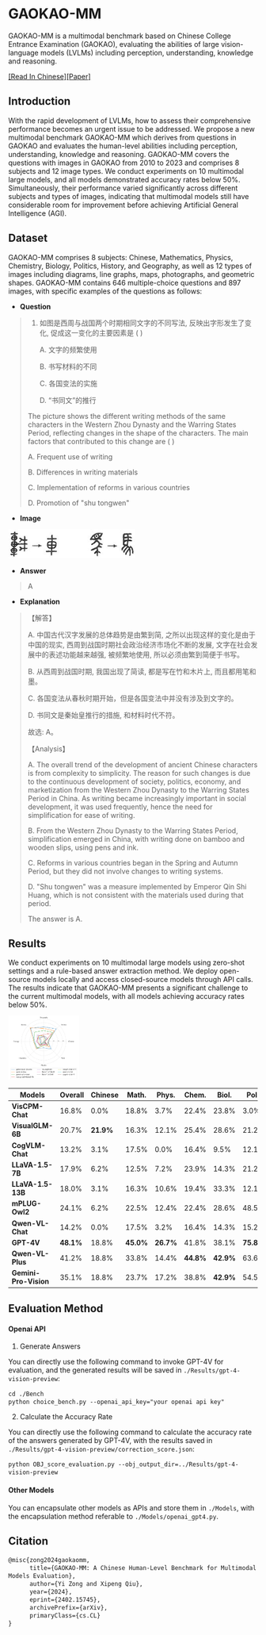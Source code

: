 # GAOKAO-MM

GAOKAO-MM is a multimodal benchmark based on Chinese College Entrance Examination (GAOKAO), evaluating the abilities of large vision-language models (LVLMs) including perception, understanding, knowledge and reasoning. 

[[Read In Chinese]](./README.md)[[Paper]](https://arxiv.org/abs/2402.15745)

## Introduction

With the rapid development of LVLMs, how to assess their comprehensive performance becomes an urgent issue to be addressed. We propose a new multimodal benchmark GAOKAO-MM which derives from questions in GAOKAO and evaluates the human-level abilities including perception, understanding, knowledge and reasoning. GAOKAO-MM covers the questions with images in GAOKAO from 2010 to 2023 and comprises 8 subjects and 12 image types. We conduct experiments on 10 multimodal large models, and all models demonstrated accuracy rates below 50%. Simultaneously, their performance varied significantly across different subjects and types of images, indicating that multimodal models still have considerable room for improvement before achieving Artificial General Intelligence (AGI).

## Dataset

GAOKAO-MM comprises 8 subjects: Chinese, Mathematics, Physics, Chemistry, Biology, Politics, History, and Geography, as well as 12 types of images including diagrams, line graphs, maps, photographs, and geometric shapes. GAOKAO-MM contains 646 multiple-choice questions and 897 images, with specific examples of the questions as follows:

- **Question**

> 1. 如图是西周与战国两个时期相同文字的不同写法, 反映出字形发生了变化, 促成这一变化的主要因素是 ( )
>
>    A. 文字的频繁使用	
>
>    B. 书写材料的不同	
>
>    C. 各国变法的实施	
>
>    D. “书同文”的推行
>
> 
>
> The picture shows the different writing methods of the same characters in the Western Zhou Dynasty and the Warring States Period, reflecting changes in the shape of the characters. The main factors that contributed to this change are ( )
>
> A. Frequent use of writing	 						
>
> B. Differences in writing materials 	
>
> C. Implementation of reforms in various countries 		  
>
> D. Promotion of "shu tongwen"
>
> 

* **Image**

<img src="./Images/2010-2023_History_MCQs_14_0.png" style="zoom:50%;" />

* **Answer**

> A

* **Explanation**

> 【解答】
>
> A. 中国古代汉字发展的总体趋势是由繁到简, 之所以出现这样的变化是由于中国的现实, 西周到战国时期社会政治经济市场化不断的发展, 文字在社会发展中的表述功能越来越强, 被频繁地使用, 所以必须由繁到简便于书写。
>
> B. 从西周到战国时期, 我国出现了简读, 都是写在竹和木片上, 而且都用笔和墨。
>
> C. 各国变法从春秋时期开始，但是各国变法中并没有涉及到文字的。
>
> D. 书同文是秦始皇推行的措施, 和材料时代不符。
>
> 故选: A。
>
> 【Analysis】
>
> A. The overall trend of the development of ancient Chinese characters is from complexity to simplicity. The reason for such changes is due to the continuous development of society, politics, economy, and marketization from the Western Zhou Dynasty to the Warring States Period in China. As writing became increasingly important in social development, it was used frequently, hence the need for simplification for ease of writing. 
>
> B. From the Western Zhou Dynasty to the Warring States Period, simplification emerged in China, with writing done on bamboo and wooden slips, using pens and ink. 
>
> C. Reforms in various countries began in the Spring and Autumn Period, but they did not involve changes to writing systems. 
>
> D. "Shu tongwen" was a measure implemented by Emperor Qin Shi Huang, which is not consistent with the materials used during that period.
>
> The answer is A.

## Results

We conduct experiments on 10 multimodal large models using zero-shot settings and a rule-based answer extraction method. We deploy open-source models locally and access closed-source models through API calls. The results indicate that GAOKAO-MM presents a significant challenge to the current multimodal models, with all models achieving accuracy rates below 50%.

<img src="./Images/radar_map.png" style="zoom:14%;" />



| **Models**            | **Overall** | **Chinese** | **Math.** | **Phys.** | **Chem.** | **Biol.** | **Poli.** | **Hist.** | **Geog.** |
| --------------------- | ----------- | ----------- | --------- | --------- | --------- | --------- | --------- | --------- | --------- |
| **VisCPM-Chat**       | 16.8%       | 0.0%        | 18.8%     | 3.7%      | 22.4%     | 23.8%     | 3.0%      | 32.4%     | 24.9%     |
| **VisualGLM-6B**      | 20.7%       | **21.9%**   | 16.3%     | 12.1%     | 25.4%     | 28.6%     | 21.2%     | 38.2%     | 24.0%     |
| **CogVLM-Chat**       | 13.2%       | 3.1%        | 17.5%     | 0.0%      | 16.4%     | 9.5%      | 12.1%     | 20.6%     | 21.3%     |
| **LLaVA-1.5-7B**      | 17.9%       | 6.2%        | 12.5%     | 7.2%      | 23.9%     | 14.3%     | 21.2%     | 32.4%     | 24.9%     |
| **LLaVA-1.5-13B**     | 18.0%       | 3.1%        | 16.3%     | 10.6%     | 19.4%     | 33.3%     | 12.1%     | 23.5%     | 23.5%     |
| **mPLUG-Owl2**        | 24.1%       | 6.2%        | 22.5%     | 12.4%     | 22.4%     | 28.6%     | 48.5%     | 32.4%     | 30.3%     |
| **Qwen-VL-Chat**      | 14.2%       | 0.0%        | 17.5%     | 3.2%      | 16.4%     | 14.3%     | 15.2%     | 26.5%     | 19.9%     |
| **GPT-4V**            | **48.1%**   | 18.8%       | **45.0%** | **26.7%** | 41.8%     | 38.1%     | **75.8%** | 79.4%     | **62.0%** |
| **Qwen-VL-Plus**      | 41.2%       | 18.8%       | 33.8%     | 14.4%     | **44.8%** | **42.9%** | 63.6%     | **82.4%** | 55.7%     |
| **Gemini-Pro-Vision** | 35.1%       | 18.8%       | 23.7%     | 17.2%     | 38.8%     | **42.9%** | 54.5%     | 55.9%     | 46.6%     |

## Evaluation Method

#### Openai API

1. Generate Answers

You can directly use the following command to invoke GPT-4V for evaluation, and the generated results will be saved in `./Results/gpt-4-vision-preview`:

```
cd ./Bench
python choice_bench.py --openai_api_key="your openai api key"
```

2. Calculate the Accuracy Rate

You can directly use the following command to calculate the accuracy rate of the answers generated by GPT-4V, with the results saved in `./Results/gpt-4-vision-preview/correction_score.json`:

```
python OBJ_score_evaluation.py --obj_output_dir=../Results/gpt-4-vision-preview
```

#### Other Models

You can encapsulate other models as APIs and store them in `./Models`, with the encapsulation method referable to `./Models/openai_gpt4.py`.

## Citation

```
@misc{zong2024gaokaomm,
      title={GAOKAO-MM: A Chinese Human-Level Benchmark for Multimodal Models Evaluation}, 
      author={Yi Zong and Xipeng Qiu},
      year={2024},
      eprint={2402.15745},
      archivePrefix={arXiv},
      primaryClass={cs.CL}
}
```


